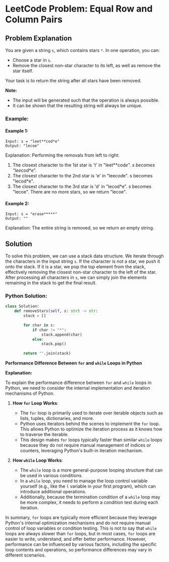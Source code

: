 # LeetCode Problem: Equal Row and Column Pairs

## Problem Explanation

You are given a string `s`, which contains stars `*`. In one operation, you can:

- Choose a star in `s`.
- Remove the closest non-star character to its left, as well as remove the star itself.

Your task is to return the string after all stars have been removed.

**Note:**
- The input will be generated such that the operation is always possible.
- It can be shown that the resulting string will always be unique.

### Example:

#### Example 1:
```
Input: s = "leet**cod*e"
Output: "lecoe"
```
Explanation: Performing the removals from left to right:
1. The closest character to the 1st star is 't' in "leet**cod*e". s becomes "lee*cod*e".
2. The closest character to the 2nd star is 'e' in "lee*cod*e". s becomes "lecod*e".
3. The closest character to the 3rd star is 'd' in "lecod*e". s becomes "lecoe".
There are no more stars, so we return "lecoe".

#### Example 2:
```
Input: s = "erase*****"
Output: ""
```
Explanation: The entire string is removed, so we return an empty string.

## Solution

To solve this problem, we can use a stack data structure. We iterate through the characters in the input string `s`. If the character is not a star, we push it onto the stack. If it is a star, we pop the top element from the stack, effectively removing the closest non-star character to the left of the star. After processing all characters in `s`, we can simply join the elements remaining in the stack to get the final result.

### Python Solution:

```python
class Solution:
    def removeStars(self, s: str) -> str:
        stack = []
        
        for char in s:
            if char != "*":
                stack.append(char)
            else:
                stack.pop()
        
        return "".join(stack)
```


**Performance Difference Between `for` and `while` Loops in Python**

**Explanation:**

To explain the performance difference between `for` and `while` loops in Python, we need to consider the internal implementation and iteration mechanisms of Python.

1. **How `for` Loop Works**:
   - The `for` loop is primarily used to iterate over iterable objects such as lists, tuples, dictionaries, and more.
   - Python uses iterators behind the scenes to implement the `for` loop. This allows Python to optimize the iteration process as it knows how to traverse the iterable.
   - This design makes `for` loops typically faster than similar `while` loops because they do not require manual management of indices or counters, leveraging Python's built-in iteration mechanism.

2. **How `while` Loop Works**:
   - The `while` loop is a more general-purpose looping structure that can be used in various conditions.
   - In a `while` loop, you need to manage the loop control variable yourself (e.g., like the `l` variable in your first program), which can introduce additional operations.
   - Additionally, because the termination condition of a `while` loop may be more complex, it needs to perform a condition test during each iteration.

In summary, `for` loops are typically more efficient because they leverage Python's internal optimization mechanisms and do not require manual control of loop variables or condition testing. This is not to say that `while` loops are always slower than `for` loops, but in most cases, `for` loops are easier to write, understand, and offer better performance. However, performance can be influenced by various factors, including the specific loop contents and operations, so performance differences may vary in different scenarios.
